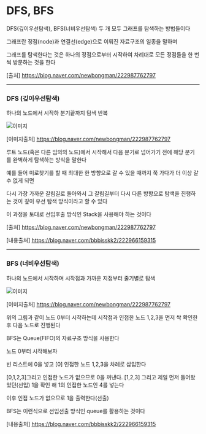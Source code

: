 # DFS, BFS

 DFS(깊이우선탐색), BFS(너비우선탐색) 두 개 모두 그래프를 탐색하는 방법들이다
 
 그래프란 정점(node)과 연결선(edge)으로 이뤄진 자료구조의 일종을 말하며
 
 그래프를 탐색한다는 것은 하나의 정점으로부터 시작하여 차례대로 모든 정점들을 한 번씩 방문하는 것을 한다
 
  [출처] https://blog.naver.com/newbongman/222987762797
 
 ---
 
 ### DFS (깊이우선탐색)
 
 하나의 노드에서 시작하 분기끝까지 탐색 반복
 
![이미지](https://postfiles.pstatic.net/MjAyMzAxMThfMTY2/MDAxNjc0MDEzNzg2MzY3.wzOFOwqTgKt0Ldd0aFlGPmy-vbFMd-s34yCQo3mWiG0g.BS6n4lgIGBW4FA-DSj7k1GxD37h-Z9hUz2G7DsG9iVAg.GIF.newbongman/DFS_ani_images_lucky-korma_post_30737a15-9adf-49a6-96a0-98c211cab1cc_R1280x0.gif?type=w580)

[이미지출처] https://blog.naver.com/newbongman/222987762797

루트 노드(혹은 다른 임의의 노드)에서 시작해서 다음 분기로 넘어가기 전에 해당 분기를 완벽하게 탐색하는 방식을 말한다

예를 들어 미로찾기를 할 때 최대한 한 방향으로 갈 수 있을 때까지 쭉 가다가 더 이상 갈 수 없게 되면

다시 가장 가까운 갈림길로 돌아와서 그 갈림길부터 다시 다른 방향으로 탐색을 진행하는 것이 깊이 우선 탐색 방식이라고 할 수 있다

이 과정을 토대로 선입후출 방식인 Stack을 사용해야 하는 것이다

[출처] https://blog.naver.com/newbongman/222987762797

[내용출처] https://blog.naver.com/bbbisskk2/222966159315

---

 ### BFS (너비우선탐색)
 
 하나의 노드에서 시작하며 시작점과 가까운 지점부터 줄기별로 탐색
 
 ![이미지](https://postfiles.pstatic.net/MjAyMzAxMThfMTUg/MDAxNjc0MDEzODcwODM4.b8y8kLMcxCkFGf6mJ3XwRFwiL7I6CGVHYMziG_e-RH8g.pZHtsy_0t75nQnA7ENX9Q_x0SVvr1tMqqhdjhn5xj8wg.GIF.newbongman/BFS_ani_images_lucky-korma_post_2112183b-bfcd-427e-8072-c9dc983180ba_R1280x0.gif?type=w580)
 
 [이미지출처] https://blog.naver.com/newbongman/222987762797
 
 위의 그림과 같이 노드 0부터 시작하는데 시작점과 인접한 노드 1,2,3을 먼저 싹 확인한 후 다음 노드로 진행된다

BFS는 Queue(FIFO)의 자료구조 방식을 사용한다

노드 0부터 시작해보자

빈 리스트에 0을 넣고 [0] 인접한 노드 1,2,3을 차례로 삽입한다

[0,1,2,3]그리고 인접한 노드가 없으므로 0을 꺼낸다. [1,2,3] 그리고 제일 먼저 들어왔었던(선입) 1을 확인 해 1의 인접한 노드인 4를 넣는다

이후 인접 노드가 없으므로 1을 출력한다(선출)

BFS는 이런식으로 선입선출 방식인 queue를 활용하는 것이다

[내용출처] https://blog.naver.com/bbbisskk2/222966159315
 
